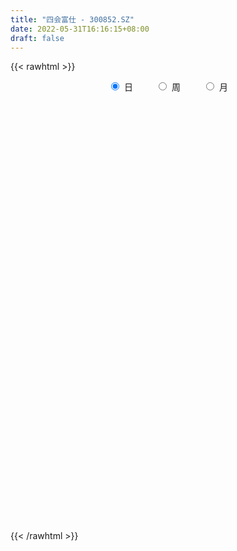 ```yaml
---
title: "四会富仕 - 300852.SZ"
date: 2022-05-31T16:16:15+08:00
draft: false
---
```

{{< rawhtml >}}
    <div style="text-align: center">
        <label style="padding: 1rem;"><input style="margin-right: .5rem" type="radio" name="period" value="D" checked onclick="period_change(this)">日</label>
        <label style="padding: 1rem;"><input style="margin-right: .5rem" type="radio" name="period" value="W" onclick="period_change(this)">周</label>
        <label style="padding: 1rem;"><input style="margin-right: .5rem" type="radio" name="period" value="M" onclick="period_change(this)">月</label>
    </div>
    <div id="chart" style="height: 700px;"></div> 
    <script type="text/javascript">
        const D_v = [5469.6,8188.4,17701.32,11639.97,9550.2,11414.29,10629.6,7744.57,6947.78,9474.33,14099.46,9581.27,12526.8,8016.8,7716.0,7301.0,7499.5,6749.2,15510.49,20027.82,16187.12,10547.89,10579.13,39900.69,40925.95,23413.0,16955.4,14381.4,21689.4,18034.52,8801.92,7594.4,10799.76,9450.0,13800.2,10454.0,10166.4,19025.38,11201.96,21485.35,12913.56,11357.76,15947.4,17629.76,14369.2,22989.2,17815.0,100094.57,84507.73,95332.09,129466.63,108164.11,77604.13,63069.67,50331.0,75831.07,54441.89,50918.67,45174.4,33867.75,37354.8,32886.49,31616.89,23314.69,21381.04,29096.87,26281.89,25693.09,21343.6,18520.25,18992.25,24260.4,25489.6,16930.2,15190.8,17694.4,20620.62,15659.84,37320.4,41275.5,26914.02,17673.6,12925.0,14509.8,15925.6,11181.0,5907.41,13168.8,8358.6,10038.2,8434.0,9003.6,5529.8,8120.6,7849.2,6660.11,8386.8,6190.4,18066.8,23061.95,15673.75,16049.35,16981.49,10519.4,11382.4,15964.0,13084.2,11715.2,16061.2,38200.2,51163.41,27104.2,22506.8,36181.38,29602.19,20092.0,19443.0,20696.4,40672.41,67062.58,36572.0,27313.56,37076.2,20888.95,45884.61,34293.0,46129.2,54581.67,37405.0,28404.07,33060.8,18898.6,24268.75,24385.0,25930.8,20547.6,13776.0,13978.6,13080.06,10593.66,10362.86,12929.2,13510.26,12086.41,10345.2,11528.59,20957.2,21889.52,25538.6,18105.58,13920.39,14038.8,19335.4,12155.09,12384.4,28623.0,13211.0,15603.8,13230.4,8533.2,8356.4,8297.19,10502.4,20778.46,13988.8,9535.8,42925.61,16754.92,8978.9,12424.96,11242.8,10654.21,9199.4,13568.4,12375.6,15300.96,13475.8,13967.0,9361.0,20220.2,10137.6,11291.39,8958.2,8450.2,8236.6,12897.0,14513.26,8861.0,7210.2,8812.0,8424.6,8280.3,7378.4,8882.2,8771.6,9347.62,10957.46,7617.6,10525.0,11096.4,11529.4,11318.6,6240.2,6507.6,6189.0,8711.2,9230.0,12283.8,8509.0,9682.4,9443.26,5944.2,10126.32,7181.66,5917.4,8297.1,9108.08,7326.19,5004.0,4135.0,4373.27,7528.11,7685.2,22782.43,21340.67,9361.78,14021.2,8962.4,9769.18,7039.2,8193.4,10990.2,5329.03,5246.0,7786.4,12914.0,6064.2,6357.2,31733.31,17574.4,12123.8,8748.2,8389.0,9820.0,17146.0,8931.2,8301.4,10662.6,21027.33,15546.73]
const D_histogram = [0.0,0.0372631339,0.2202562886,0.2735588606,0.2933124224,0.3206474721,0.2337333037,0.1872320302,0.1731196874,0.0849223762,0.0930319584,0.0497100724,0.1101991028,0.1098155524,0.0729434469,0.0547515973,-0.0115297536,-0.1196085107,-0.106482178,0.0030042146,0.0364168184,0.0651515907,0.0577225908,0.3089249461,0.524577771,0.5046141546,0.4196067266,0.2594296484,0.2866745401,0.1122705081,-0.0267995794,-0.0959495612,-0.2380658605,-0.2549778215,-0.2462616435,-0.3078954878,-0.313070716,-0.1663001428,-0.1368581795,0.0135928441,0.0734554353,0.0991242624,0.1422053006,0.1942556581,0.1483394035,0.0999244962,-0.1138445105,0.2970177177,0.2953223177,0.8788310753,1.1883669801,1.9166866403,1.876573922,1.7435826042,1.2667526605,1.2185894151,1.0365661293,0.8523348854,0.4698226049,0.1228455376,-0.3203662633,-0.6193089224,-1.0140988657,-1.2855450724,-1.4107404862,-1.3587005655,-1.2242604182,-1.1813616969,-1.1865632629,-1.2044047827,-1.1374436303,-1.0226637383,-1.0975889639,-1.0513199747,-1.0547942509,-0.9738074339,-0.7863419587,-0.6715286385,-0.3648587265,-0.0845436554,0.0422336737,0.0287712506,0.0354098706,-0.0866140992,-0.2612125347,-0.3964933668,-0.4568242423,-0.3516638986,-0.330638344,-0.3772139664,-0.3965528262,-0.4701589081,-0.4370700321,-0.2961595282,-0.1196456838,0.0291556726,0.1413545878,0.1997743555,0.3207539077,0.4498698863,0.5762981838,0.6450971676,0.6828070688,0.6135010553,0.6037669181,0.6210349102,0.488703784,0.3833719844,0.3798167643,0.565681744,0.6640909485,0.63028308,0.5802463859,0.5731327016,0.6014531136,0.5221941613,0.4706750073,0.3585963322,0.4049690414,0.6881476522,0.6972475559,0.6916425255,0.394504313,0.1977267831,0.2953824021,0.3349631592,0.3258348391,0.3724364798,0.272574451,0.2516237456,0.2970781829,0.2320544071,0.0596108794,-0.0815807771,-0.404631685,-0.7158254797,-0.8759601544,-0.8861845939,-0.828310432,-0.8356280192,-0.8259459448,-0.8421287931,-0.8142813722,-0.8367575646,-0.813795771,-0.6991746711,-0.485422862,-0.2013210216,0.0322345791,0.1314835602,0.1429446656,0.052978954,0.1276087017,0.1332070156,0.0330503151,-0.2513718558,-0.4097056451,-0.5953495479,-0.6083008509,-0.574093987,-0.5076614091,-0.5041936552,-0.4305932319,-0.1851877542,-0.0497910476,0.0557783195,-0.2141526944,-0.3599757624,-0.4182884226,-0.5850964861,-0.6083634762,-0.6792628321,-0.6648583762,-0.6278102643,-0.5713946102,-0.4546021842,-0.4054701829,-0.4319748373,-0.4220434766,-0.2252623693,-0.0992655875,0.0334604254,0.1740979592,0.2828816058,0.3154534589,0.4203543163,0.4163562614,0.4469264072,0.4479193802,0.4261420278,0.3511108808,0.2464597041,0.1736439899,0.062306725,-0.0864217104,-0.2095451228,-0.2446385297,-0.2164794274,-0.2507001312,-0.3437604255,-0.3069881048,-0.1806030347,-0.0547821753,0.0768436857,0.1823009699,0.274244916,0.2543905176,0.2034507992,0.1775451544,0.0925002614,0.1539885629,0.166704691,0.1572817348,0.1524272071,0.1036094766,0.0567202193,-0.0308444505,-0.0362988219,-0.1307522099,-0.1235402976,-0.113961607,-0.0090427097,-0.0033081659,-0.1471893109,-0.3176055189,-0.4507831262,-0.6279418543,-0.7708565153,-0.7311600946,-0.6737921299,-0.5142839863,-0.3521908947,-0.2210609701,-0.0965630643,0.0608741147,0.2094989195,0.3143373488,0.3848809073,0.5397648141,0.6143494642,0.6422221097,0.665984227,0.6518529924,0.6464112019,0.526520516,0.4427331213,0.3836814121,0.3500127717,0.4033119031,0.4417837873]
const D_fast = [0.0,0.0465789174,0.2846361442,0.4063284314,0.4994100987,0.6069070165,0.5784261741,0.5787329081,0.6079004871,0.5409337699,0.5723013417,0.5414069738,0.6294457799,0.6565161177,0.6378798738,0.6333759236,0.5642121343,0.4262312495,0.4127370377,0.5229744839,0.5654912924,0.6105139623,0.6175156102,0.945949202,1.2927464696,1.3989363918,1.4188306455,1.3235109794,1.4224245062,1.2760881012,1.1303181189,1.0371807468,0.8355479824,0.754891566,0.702042333,0.5634346168,0.4799917096,0.5851872472,0.5804146655,0.7342639002,0.8124903502,0.8629402429,0.9415726062,1.0421868783,1.0333554746,1.0099216913,0.767691557,1.2528082146,1.3249433941,2.1281599205,2.7347875703,3.9422788906,4.3713096527,4.674213986,4.5140722074,4.7705563158,4.8476745624,4.8765270397,4.6114704105,4.2952047276,3.7719013609,3.3181314712,2.6698168115,2.0769843367,1.5991038013,1.3114685807,1.1398436234,0.8874019205,0.5855595387,0.2666168233,0.0492170681,-0.0916689744,-0.4409914411,-0.6575524456,-0.9247252845,-1.0871903259,-1.0963103405,-1.1493791799,-0.9339239494,-0.6747447923,-0.5374090447,-0.5436786551,-0.5281875675,-0.6718650621,-0.9117666313,-1.1461708051,-1.3207077412,-1.3034633721,-1.3650974036,-1.5059765176,-1.6244535839,-1.8155993928,-1.8917780249,-1.824907403,-1.6783049796,-1.522214705,-1.3746771429,-1.2663137863,-1.0651457572,-0.823562307,-0.5530594636,-0.3229861878,-0.1145745195,-0.0305052691,0.1107023233,0.2832290429,0.2730738627,0.2635850593,0.3549840302,0.6822694459,0.9467013876,1.070464289,1.1654891914,1.3016586825,1.480342373,1.5316319609,1.5977815588,1.5753519667,1.7229669362,2.1781824601,2.3615942527,2.5288998538,2.3303877195,2.1830418853,2.3545431049,2.4778646517,2.5501950414,2.6899058021,2.6581873861,2.700142617,2.8198666,2.812856426,2.6553156182,2.4937287674,2.0695199382,1.5793697736,1.2002450603,0.9684744723,0.8192710262,0.6030464342,0.4062420224,0.1795269759,0.0038040537,-0.2278615299,-0.408348679,-0.4685212468,-0.3761251533,-0.1423535683,0.0992606772,0.2313805484,0.2785778201,0.2018568471,0.3083887702,0.3472888379,0.2553947162,-0.0918704186,-0.3526306193,-0.687111909,-0.8521384247,-0.9614550576,-1.021937832,-1.1445184919,-1.1785663765,-0.9794578374,-0.8565088927,-0.7369949457,-1.0604641332,-1.2962811418,-1.4591659076,-1.7722480927,-1.9476059518,-2.1883210157,-2.340131154,-2.4600356081,-2.5464686065,-2.5433267266,-2.595562271,-2.7300606347,-2.8256401432,-2.6851746282,-2.5839942433,-2.4429031241,-2.2587411005,-2.0792370524,-1.9678018346,-1.7578123981,-1.6577213877,-1.5154196401,-1.402446822,-1.3176886674,-1.3049420942,-1.347978345,-1.3773830617,-1.4731436453,-1.6434775083,-1.8189872014,-1.9152402408,-1.9412009954,-2.0380967319,-2.2170971325,-2.2570718381,-2.1758375266,-2.063712211,-1.9128754286,-1.7618429019,-1.6013377268,-1.5575944959,-1.5576715144,-1.5391908707,-1.6011106983,-1.5011252561,-1.4467329552,-1.4168354778,-1.3835832037,-1.406498565,-1.4392077675,-1.53448355,-1.5490126268,-1.6761540673,-1.6998272293,-1.7187389406,-1.6160807207,-1.6111732183,-1.7918516911,-2.0416692788,-2.2875426676,-2.6216868593,-2.9573156492,-3.1004092521,-3.2114893199,-3.1805521728,-3.1065068049,-3.0306421228,-2.9302849831,-2.7576292755,-2.5566297407,-2.3732069743,-2.206443189,-1.9166180786,-1.6884460625,-1.5000178896,-1.3097597155,-1.160927702,-1.004766692,-0.9930272489,-0.9661313633,-0.9292627195,-0.8754281669,-0.7213010598,-0.5723832287]
const D_slow = [0.0,0.0093157835,0.0643798556,0.1327695708,0.2060976764,0.2862595444,0.3446928703,0.3915008779,0.4347807997,0.4560113938,0.4792693833,0.4916969014,0.5192466771,0.5467005652,0.564936427,0.5786243263,0.5757418879,0.5458397602,0.5192192157,0.5199702694,0.529074474,0.5453623716,0.5597930193,0.6370242559,0.7681686986,0.8943222373,0.9992239189,1.064081331,1.1357499661,1.1638175931,1.1571176982,1.1331303079,1.0736138428,1.0098693875,0.9483039766,0.8713301046,0.7930624256,0.7514873899,0.717272845,0.7206710561,0.7390349149,0.7638159805,0.7993673056,0.8479312202,0.8850160711,0.9099971951,0.8815360675,0.9557904969,1.0296210763,1.2493288452,1.5464205902,2.0255922503,2.4947357308,2.9306313818,3.2473195469,3.5519669007,3.811108433,4.0241921544,4.1416478056,4.17235919,4.0922676242,3.9374403936,3.6839156772,3.3625294091,3.0098442875,2.6701691461,2.3641040416,2.0687636174,1.7721228017,1.471021606,1.1866606984,0.9309947638,0.6565975229,0.3937675292,0.1300689664,-0.113382892,-0.3099683817,-0.4778505413,-0.569065223,-0.5902011368,-0.5796427184,-0.5724499057,-0.5635974381,-0.5852509629,-0.6505540966,-0.7496774383,-0.8638834989,-0.9517994735,-1.0344590595,-1.1287625511,-1.2279007577,-1.3454404847,-1.4547079927,-1.5287478748,-1.5586592957,-1.5513703776,-1.5160317307,-1.4660881418,-1.3858996649,-1.2734321933,-1.1293576473,-0.9680833554,-0.7973815882,-0.6440063244,-0.4930645949,-0.3378058673,-0.2156299213,-0.1197869252,-0.0248327341,0.1165877019,0.282610439,0.440181209,0.5852428055,0.7285259809,0.8788892593,1.0094377996,1.1271065515,1.2167556345,1.3179978948,1.4900348079,1.6643466968,1.8372573282,1.9358834065,1.9853151023,2.0591607028,2.1429014926,2.2243602023,2.3174693223,2.3856129351,2.4485188715,2.5227884172,2.5808020189,2.5957047388,2.5753095445,2.4741516232,2.2951952533,2.0762052147,1.8546590662,1.6475814582,1.4386744534,1.2321879672,1.021655769,0.8180854259,0.6088960347,0.405447092,0.2306534242,0.1092977087,0.0589674533,0.0670260981,0.0998969881,0.1356331545,0.148877893,0.1807800685,0.2140818224,0.2223444011,0.1595014372,0.0570750259,-0.0917623611,-0.2438375738,-0.3873610706,-0.5142764229,-0.6403248367,-0.7479731446,-0.7942700832,-0.8067178451,-0.7927732652,-0.8463114388,-0.9363053794,-1.0408774851,-1.1871516066,-1.3392424756,-1.5090581837,-1.6752727777,-1.8322253438,-1.9750739963,-2.0887245424,-2.1900920881,-2.2980857974,-2.4035966666,-2.4599122589,-2.4847286558,-2.4763635494,-2.4328390596,-2.3621186582,-2.2832552935,-2.1781667144,-2.074077649,-1.9623460473,-1.8503662022,-1.7438306952,-1.656052975,-1.594438049,-1.5510270516,-1.5354503703,-1.5570557979,-1.6094420786,-1.670601711,-1.7247215679,-1.7873966007,-1.8733367071,-1.9500837333,-1.9952344919,-2.0089300358,-1.9897191143,-1.9441438718,-1.8755826428,-1.8119850134,-1.7611223136,-1.7167360251,-1.6936109597,-1.655113819,-1.6134376462,-1.5741172125,-1.5360104108,-1.5101080416,-1.4959279868,-1.5036390994,-1.5127138049,-1.5454018574,-1.5762869318,-1.6047773335,-1.607038011,-1.6078650524,-1.6446623802,-1.7240637599,-1.8367595414,-1.993745005,-2.1864591338,-2.3692491575,-2.53769719,-2.6662681865,-2.7543159102,-2.8095811527,-2.8337219188,-2.8185033901,-2.7661286603,-2.6875443231,-2.5913240962,-2.4563828927,-2.3027955267,-2.1422399993,-1.9757439425,-1.8127806944,-1.6511778939,-1.5195477649,-1.4088644846,-1.3129441316,-1.2254409386,-1.1246129629,-1.014167016]
const D_data = [['2021-05-20', 38.179, 38.3175, 38.179, 38.7728],['2021-05-21', 38.367, 38.9014, 38.3373, 39.0696],['2021-05-24', 38.8321, 41.4348, 38.4561, 41.5239],['2021-05-25', 40.9697, 40.6629, 40.3759, 41.4447],['2021-05-26', 40.2869, 40.6926, 39.9801, 41.0291],['2021-05-27', 40.5244, 41.1973, 40.5244, 42.0583],['2021-05-28', 41.0687, 39.8712, 39.7327, 41.0687],['2021-05-31', 39.6436, 40.2374, 39.6436, 40.7421],['2021-06-01', 39.99, 40.6827, 39.5842, 41.0588],['2021-06-02', 40.6728, 39.6436, 39.416, 41.1577],['2021-06-03', 40.079, 40.7718, 39.7624, 41.8405],['2021-06-04', 40.5837, 40.1582, 39.8613, 41.1676],['2021-06-07', 40.3462, 41.6426, 40.3462, 42.177],['2021-06-08', 41.8109, 41.2072, 40.7718, 41.8109],['2021-06-09', 40.9796, 40.8015, 40.3561, 41.7416],['2021-06-10', 40.6035, 41.0192, 40.3957, 41.227],['2021-06-11', 41.0093, 40.2869, 40.2275, 41.3358],['2021-06-15', 39.8316, 39.3171, 39.1686, 40.277],['2021-06-16', 39.5743, 40.564, 39.5743, 42.1275],['2021-06-17', 39.9405, 42.1374, 39.9405, 42.4145],['2021-06-18', 42.1473, 41.6624, 41.1775, 42.7312],['2021-06-21', 41.6822, 41.89, 41.128, 42.4244],['2021-06-22', 41.9791, 41.6228, 40.8608, 42.1572],['2021-06-23', 41.415, 45.7594, 41.415, 46.6203],['2021-06-24', 46.0662, 47.0162, 45.6011, 49.6782],['2021-06-25', 46.0167, 45.126, 44.8292, 46.7094],['2021-06-28', 44.8885, 44.5323, 43.7703, 46.0959],['2021-06-29', 44.6312, 43.3447, 43.1666, 44.7203],['2021-06-30', 43.7208, 45.7099, 43.2953, 46.1057],['2021-07-01', 45.8188, 43.1072, 43.0479, 45.8781],['2021-07-02', 42.652, 42.8994, 42.5036, 43.8],['2021-07-05', 43.4239, 43.325, 42.6718, 43.6515],['2021-07-06', 43.2458, 41.8603, 41.415, 43.2557],['2021-07-07', 41.603, 42.9489, 41.603, 43.2359],['2021-07-08', 42.5531, 43.1864, 42.0879, 43.9781],['2021-07-09', 42.6619, 42.0682, 41.8702, 43.3447],['2021-07-12', 42.1671, 42.464, 41.4942, 42.9093],['2021-07-13', 42.563, 44.6708, 42.2364, 45.8979],['2021-07-14', 44.6609, 43.6614, 43.2359, 44.6609],['2021-07-15', 43.3546, 45.7198, 43.1567, 46.0167],['2021-07-16', 45.4922, 45.2943, 44.6213, 46.1552],['2021-07-19', 44.7104, 45.2745, 43.6416, 45.3141],['2021-07-20', 44.6807, 45.888, 44.5422, 46.9073],['2021-07-21', 45.6208, 46.5115, 44.7104, 46.5115],['2021-07-22', 46.8084, 45.5615, 45.1854, 46.8084],['2021-07-23', 46.1156, 45.5021, 45.1854, 47.3823],['2021-07-26', 44.6609, 42.84, 42.3551, 44.8588],['2021-07-27', 43.5724, 51.41, 42.8994, 51.41],['2021-07-28', 50.9746, 47.7287, 44.5521, 50.9746],['2021-07-29', 49.1636, 57.2784, 49.1636, 57.2784],['2021-07-30', 56.9221, 57.2982, 56.4075, 65.1953],['2021-08-02', 55.4278, 66.8677, 55.4278, 68.7578],['2021-08-03', 64.0473, 60.9498, 59.5941, 64.8093],['2021-08-04', 60.3066, 61.1577, 57.6149, 62.7806],['2021-08-05', 59.9701, 56.843, 56.4075, 60.2472],['2021-08-06', 57.0013, 62.2759, 56.2195, 65.2447],['2021-08-09', 62.2363, 61.4051, 59.8712, 66.3234],['2021-08-10', 60.9004, 61.7019, 58.6045, 62.9983],['2021-08-11', 61.217, 58.7925, 57.318, 61.217],['2021-08-12', 57.892, 58.0899, 57.0013, 60.2175],['2021-08-13', 58.08, 55.2497, 55.0419, 58.08],['2021-08-16', 54.8638, 55.2398, 53.0132, 56.0117],['2021-08-17', 54.4283, 52.0434, 51.9543, 55.2101],['2021-08-18', 52.2017, 51.3606, 51.1725, 52.9439],['2021-08-19', 51.3606, 51.4892, 50.9152, 52.6273],['2021-08-20', 51.1033, 52.8054, 49.7673, 53.2111],['2021-08-23', 52.9142, 53.6663, 52.0038, 53.7455],['2021-08-24', 53.6169, 52.3502, 51.6673, 53.6169],['2021-08-25', 51.9642, 51.1725, 51.1329, 53.508],['2021-08-26', 51.885, 50.2225, 50.1334, 51.9048],['2021-08-27', 50.9647, 50.6678, 49.9751, 51.6574],['2021-08-30', 49.9751, 51.0439, 49.9751, 52.7856],['2021-08-31', 50.5293, 48.0355, 47.7089, 51.0439],['2021-09-01', 48.0157, 48.6886, 47.0063, 48.8371],['2021-09-02', 48.3917, 47.3724, 47.1646, 48.4907],['2021-09-03', 47.511, 47.8277, 46.3037, 48.174],['2021-09-06', 47.5506, 49.1537, 47.1151, 49.3418],['2021-09-07', 48.6886, 48.4214, 48.2037, 49.3714],['2021-09-08', 48.7579, 51.4793, 48.5006, 52.4491],['2021-09-09', 50.5491, 52.4788, 49.9751, 54.0325],['2021-09-10', 52.4491, 51.5585, 50.8757, 53.3991],['2021-09-13', 51.3408, 50.0543, 49.7277, 51.8554],['2021-09-14', 50.0543, 50.2324, 49.6782, 51.1132],['2021-09-15', 50.4501, 48.2037, 47.9068, 50.4501],['2021-09-16', 48.2334, 46.5115, 46.4026, 48.4808],['2021-09-17', 47.0855, 45.799, 45.3438, 47.0855],['2021-09-22', 45.5219, 45.7495, 45.324, 46.175],['2021-09-23', 45.7693, 47.4912, 45.7693, 47.8969],['2021-09-24', 47.4912, 46.363, 46.1948, 47.4912],['2021-09-27', 46.1453, 45.0073, 44.7599, 47.3527],['2021-09-28', 45.7495, 44.6906, 44.0375, 45.7495],['2021-09-29', 44.6312, 43.226, 43.1864, 44.6312],['2021-09-30', 43.3942, 43.889, 43.3942, 44.5026],['2021-10-08', 44.7797, 45.2052, 44.0177, 45.8682],['2021-10-11', 45.0469, 46.1255, 45.0271, 46.6104],['2021-10-12', 45.6802, 46.4026, 45.1458, 46.4422],['2021-10-13', 46.4422, 46.5016, 45.6505, 46.9568],['2021-10-14', 45.888, 46.2146, 45.8781, 47.0063],['2021-10-15', 46.0662, 47.4912, 42.0978, 48.2928],['2021-10-18', 50.8559, 48.3917, 48.3719, 50.8559],['2021-10-19', 48.847, 49.2923, 48.0058, 50.3611],['2021-10-20', 48.8865, 49.4407, 48.8173, 51.321],['2021-10-21', 49.6287, 49.7475, 48.4907, 50.7668],['2021-10-22', 49.7475, 48.7381, 48.5105, 50.3215],['2021-10-25', 48.9954, 49.6782, 48.0454, 49.8761],['2021-10-26', 49.5694, 50.4699, 48.9855, 50.8361],['2021-10-27', 49.9751, 48.6886, 48.2136, 50.648],['2021-10-28', 48.0949, 48.7084, 47.9959, 50.272],['2021-10-29', 48.8371, 49.985, 48.0949, 50.4105],['2021-11-01', 49.985, 53.2408, 49.8267, 53.9731],['2021-11-02', 53.4189, 53.4387, 52.6273, 55.9127],['2021-11-03', 53.508, 52.5283, 51.5882, 54.0028],['2021-11-04', 52.6371, 52.6569, 52.3502, 53.4882],['2021-11-05', 52.845, 53.5971, 52.845, 55.0716],['2021-11-08', 53.5377, 54.6856, 52.845, 55.22],['2021-11-09', 54.9231, 53.7851, 53.2111, 55.1903],['2021-11-10', 53.9731, 54.3294, 52.7559, 54.6658],['2021-11-11', 53.4387, 53.6268, 53.0528, 54.5174],['2021-11-12', 53.2606, 55.9226, 52.9439, 56.5362],['2021-11-15', 59.1982, 60.4254, 57.5951, 64.0869],['2021-11-16', 60.3957, 58.5649, 58.1987, 61.1577],['2021-11-17', 58.3967, 59.1982, 57.694, 59.5446],['2021-11-18', 58.555, 55.4278, 55.3685, 59.2477],['2021-11-19', 55.9127, 55.8633, 55.4773, 57.0904],['2021-11-22', 56.3878, 59.7722, 56.3779, 61.2368],['2021-11-23', 59.9503, 59.9701, 58.2581, 60.2967],['2021-11-24', 60.9993, 60.0196, 59.8712, 62.9389],['2021-11-25', 61.415, 61.4249, 60.8905, 64.9775],['2021-11-26', 61.5832, 60.0394, 60.0196, 63.3249],['2021-11-29', 58.9508, 61.2566, 58.9508, 61.5535],['2021-11-30', 61.5535, 62.7311, 60.4649, 63.6317],['2021-12-01', 62.4046, 61.8702, 61.3259, 63.028],['2021-12-02', 62.3452, 60.366, 59.2873, 63.216],['2021-12-03', 60.3759, 60.267, 58.8321, 62.6915],['2021-12-06', 60.2472, 56.8925, 56.4075, 60.6134],['2021-12-07', 57.1992, 55.2101, 54.3591, 57.9909],['2021-12-08', 55.1606, 55.4971, 54.9033, 56.0711],['2021-12-09', 55.4971, 56.4867, 55.1606, 56.9024],['2021-12-10', 56.5263, 57.031, 56.0612, 57.694],['2021-12-13', 57.0706, 55.9029, 55.4179, 57.2289],['2021-12-14', 55.8435, 55.6456, 55.507, 56.8826],['2021-12-15', 55.9622, 54.7945, 54.6856, 55.9622],['2021-12-16', 54.2106, 54.844, 54.2106, 56.7638],['2021-12-17', 54.4283, 53.6663, 53.4882, 54.7054],['2021-12-20', 53.4684, 53.6465, 52.934, 54.3096],['2021-12-21', 53.6465, 54.6065, 53.0924, 54.9033],['2021-12-22', 54.7549, 56.2888, 54.27, 57.1498],['2021-12-23', 56.2888, 58.2581, 55.8732, 58.5649],['2021-12-24', 58.2581, 58.9706, 57.6149, 59.4555],['2021-12-27', 58.3967, 58.268, 57.1992, 59.4951],['2021-12-28', 58.5847, 57.5951, 57.2586, 58.931],['2021-12-29', 57.892, 56.2096, 55.5664, 57.892],['2021-12-30', 56.7341, 58.3274, 56.3086, 59.0102],['2021-12-31', 58.3274, 57.8128, 57.1102, 58.5352],['2022-01-04', 57.8821, 56.3284, 55.6159, 58.0107],['2022-01-05', 56.0414, 52.9142, 52.0632, 56.4075],['2022-01-06', 52.7361, 53.0429, 51.8752, 53.3398],['2022-01-07', 52.9538, 51.3606, 51.1824, 53.6564],['2022-01-10', 51.3606, 52.4788, 50.6678, 53.0231],['2022-01-11', 53.1221, 52.6075, 51.8554, 53.1221],['2022-01-12', 52.5976, 52.7856, 52.0335, 52.9241],['2022-01-13', 52.6866, 51.697, 51.4793, 52.6965],['2022-01-14', 51.5882, 52.3106, 50.7965, 53.2408],['2022-01-17', 51.7564, 54.9726, 51.7564, 55.4773],['2022-01-18', 55.22, 54.4184, 53.8346, 55.4179],['2022-01-19', 54.4184, 54.5867, 53.8742, 55.3091],['2022-01-20', 53.8148, 49.2527, 48.9063, 53.8148],['2022-01-21', 48.9459, 49.322, 48.0949, 49.7772],['2022-01-24', 48.9855, 49.411, 48.4214, 49.9454],['2022-01-25', 49.035, 46.8776, 46.7094, 49.7574],['2022-01-26', 46.8776, 47.5011, 46.3136, 47.8178],['2022-01-27', 48.0355, 45.9276, 45.5219, 48.3917],['2022-01-28', 46.2938, 46.0761, 45.7792, 47.0261],['2022-02-07', 47.0558, 45.7297, 45.126, 47.3823],['2022-02-08', 45.0271, 45.4724, 44.5422, 46.462],['2022-02-09', 45.4229, 45.9969, 44.6906, 46.0464],['2022-02-10', 46.0068, 44.9479, 44.7797, 46.1651],['2022-02-11', 44.7995, 43.4041, 43.2557, 44.7995],['2022-02-14', 43.1567, 43.1369, 42.751, 43.7901],['2022-02-15', 43.3942, 45.4328, 43.127, 45.5219],['2022-02-16', 46.0167, 44.938, 44.6411, 46.1255],['2022-02-17', 45.1161, 45.3438, 44.8193, 45.9177],['2022-02-18', 45.1161, 45.9177, 45.0469, 45.9771],['2022-02-21', 45.8386, 46.0365, 45.5714, 46.4323],['2022-02-22', 45.6604, 45.3734, 44.8292, 45.9771],['2022-02-23', 45.512, 46.6302, 45.126, 47.2834],['2022-02-24', 46.3532, 45.5714, 44.9281, 47.4912],['2022-02-25', 45.9177, 46.1354, 45.8485, 46.9469],['2022-02-28', 46.1255, 45.9375, 45.2151, 46.5709],['2022-03-01', 45.9375, 45.6901, 45.3734, 46.3235],['2022-03-02', 45.1755, 44.8292, 44.6411, 45.4229],['2022-03-03', 45.0073, 43.9781, 43.8791, 45.2844],['2022-03-04', 44.3344, 43.8396, 43.6416, 44.7896],['2022-03-07', 43.7604, 42.7312, 42.3551, 43.7604],['2022-03-08', 42.751, 41.326, 41.1478, 43.1369],['2022-03-09', 41.4447, 40.564, 39.1686, 41.8307],['2022-03-10', 41.702, 40.8213, 40.6827, 42.4343],['2022-03-11', 40.5541, 41.1676, 39.4754, 41.2567],['2022-03-14', 40.6827, 39.9306, 39.4358, 41.1676],['2022-03-15', 39.6832, 38.3472, 38.2087, 40.0197],['2022-03-16', 38.753, 39.2874, 37.1102, 39.3368],['2022-03-17', 39.6535, 40.3759, 39.5842, 41.8405],['2022-03-18', 40.178, 40.6728, 40.0593, 40.8707],['2022-03-21', 40.7619, 41.1676, 40.4056, 41.4447],['2022-03-22', 40.752, 41.3062, 40.5837, 41.5239],['2022-03-23', 40.9796, 41.5832, 40.178, 41.7119],['2022-03-24', 41.2171, 40.3264, 40.1681, 41.2468],['2022-03-25', 40.7124, 39.6733, 39.6139, 41.3655],['2022-03-28', 39.2577, 39.6832, 38.9113, 40.2374],['2022-03-29', 39.6535, 38.5056, 38.278, 40.3363],['2022-03-30', 39.1884, 40.1384, 38.7431, 40.1483],['2022-03-31', 39.9405, 39.6238, 39.5941, 40.1483],['2022-04-01', 39.5842, 39.2577, 38.6045, 39.6337],['2022-04-06', 39.2577, 39.1785, 38.9311, 39.9009],['2022-04-07', 38.8915, 38.367, 38.2087, 39.3566],['2022-04-08', 38.3175, 37.9811, 37.1003, 38.5847],['2022-04-11', 37.8821, 36.9024, 36.7639, 38.0306],['2022-04-12', 36.9024, 37.4368, 36.1107, 37.4863],['2022-04-13', 37.2488, 35.7644, 35.7644, 37.2587],['2022-04-14', 36.2196, 36.4769, 35.9623, 36.6451],['2022-04-15', 36.1008, 36.2295, 35.5565, 36.3779],['2022-04-18', 35.9029, 37.4566, 35.6258, 37.5259],['2022-04-19', 37.5654, 36.279, 36.279, 37.6149],['2022-04-20', 35.6258, 33.7357, 32.9836, 35.6258],['2022-04-21', 33.6466, 32.1226, 31.8059, 34.8044],['2022-04-22', 31.6674, 31.2023, 30.8559, 31.9346],['2022-04-25', 30.8917, 29.1016, 28.6316, 30.8917],['2022-04-26', 29.1016, 27.8015, 27.7515, 29.6016],['2022-04-27', 27.0215, 28.8816, 27.0215, 28.9516],['2022-04-28', 28.8816, 28.4516, 28.1015, 29.0916],['2022-04-29', 28.5016, 29.4716, 28.5016, 29.7716],['2022-05-05', 29.4716, 29.6416, 29.0116, 30.3617],['2022-05-06', 29.0016, 29.4216, 28.4016, 29.9516],['2022-05-09', 29.4316, 29.5016, 29.0416, 29.7716],['2022-05-10', 29.3116, 30.2617, 28.9916, 30.5017],['2022-05-11', 30.1917, 30.6917, 29.9616, 31.7217],['2022-05-12', 30.3317, 30.6517, 30.2517, 31.2917],['2022-05-13', 30.8017, 30.6017, 30.3017, 31.3017],['2022-05-16', 30.8017, 32.2818, 30.8017, 34.0319],['2022-05-17', 31.6317, 32.0218, 31.2817, 32.3818],['2022-05-18', 32.0018, 31.9017, 31.6917, 32.5918],['2022-05-19', 31.4917, 32.2218, 31.1517, 32.2818],['2022-05-20', 32.0418, 32.0318, 31.6817, 32.5818],['2022-05-23', 32.0418, 32.3618, 31.7217, 32.3718],['2022-05-24', 32.3918, 30.8317, 30.8117, 33.5118],['2022-05-25', 30.6517, 30.9117, 30.4617, 31.3417],['2022-05-26', 31.1617, 30.9717, 30.0516, 31.3317],['2022-05-27', 31.1517, 31.1517, 30.8117, 32.3918],['2022-05-30', 31.6, 32.43, 31.21, 33.64],['2022-05-31', 32.02, 32.68, 31.5, 32.77]]
const W_v = [771.49,21268.18,259106.44,200260.39,89544.78,103197.98,128224.84,81057.04,68660.99,70160.1,54878.49,31854.0,11209.1,65168.85,90550.77,50803.93,93764.14,130387.68,67422.1,106310.95,70534.31,43009.1,34509.95,35049.0,25111.0,38858.0,36436.44,31658.31,21801.0,27908.0,12963.0,9081.0,47438.34,23707.0,23902.0,41380.5,38081.0,52010.14,32868.85,24012.01,31240.7,42717.39,23976.37,37299.2,32492.89,60935.38,47847.41,43060.1,58474.63,125366.66,79862.64,52098.36,74792.65,82293.32,427216.02,374999.98,221757.51,138295.98,110831.08,99565.4,141790.38,72215.0,27434.81,33005.6,8120.6,47153.31,82285.94,68207.0,175155.99,130506.0,188913.29,218293.48,129017.22,87313.06,59482.39,90259.11,77555.26,69822.2,48919.59,103983.59,52500.27,68687.76,59968.39,52958.06,40105.5,45576.48,50709.6,42921.6,43705.18,21396.16,29946.54,68698.19,47985.38,16319.23,38367.8,78568.71,54861.2,36574.06]
const W_histogram = [0.0,1.4861666097,2.1213197015,2.7351473045,2.9358610804,3.0712898869,2.8532182511,2.2055420746,1.1656629608,0.6164244144,-0.0018306149,-0.232235243,-0.3504292682,-0.3864024213,-0.766418139,-1.0757724906,-0.6099829146,-0.1882917938,-0.1915544717,-0.1453158358,-0.3162690209,-0.711420858,-0.8913574612,-1.2157478795,-1.3913129341,-1.748542526,-1.846060949,-1.8496863665,-2.0106924167,-2.3114296176,-2.2437202799,-2.0066972018,-1.6602413145,-1.2826046217,-1.1442365734,-0.5540748062,-0.046603348,0.2128711297,0.3359846872,0.3772273624,0.5285721425,0.2090359579,-0.1191483612,-0.3462264678,-0.4448267821,-0.4049290295,-0.3229666635,-0.2283018452,-0.0505496528,0.3033349091,0.3852379822,0.3805479656,0.579888998,0.7027204139,1.5090946502,2.2630549231,2.1734204811,1.8471884894,1.4051261187,0.8656026748,0.7106418324,0.1975722105,-0.1099564093,-0.4661622022,-0.5912608207,-0.5017100897,-0.3474851381,-0.1600163757,0.1897677891,0.5404115142,0.7197885996,1.0510686197,1.2058125667,1.0180080386,0.6148122067,0.6495835163,0.5431647185,0.0147151241,-0.278195424,-0.6588379933,-1.0894340411,-1.4896594074,-1.5155404312,-1.4484976985,-1.483830925,-1.6021054477,-1.6235704819,-1.6117403011,-1.5387248661,-1.4826272322,-1.467008262,-1.6832768371,-1.8193394201,-1.7865928254,-1.5671824244,-1.22275028,-0.9626573029,-0.6131684331]
const W_fast = [0.0,1.8577082621,3.0231912793,4.3208057084,5.2554847544,6.1587360326,6.6539689596,6.5576783017,5.8092149282,5.4140824853,4.7953698023,4.5069063635,4.3011050212,4.1685312628,3.5969110103,3.018613536,3.3319073834,3.7065255558,3.65537426,3.6652839369,3.4152634965,2.842256445,2.4394804764,1.8111530882,1.2877598002,0.4933945768,-0.0656390835,-0.5316860927,-1.195365247,-2.0739598522,-2.5671805845,-2.8318318069,-2.9004362482,-2.8434507109,-2.991141806,-2.5394987402,-2.043678119,-1.7309858589,-1.5238761297,-1.3883266138,-1.1048387981,-1.3721159932,-1.7300874026,-2.0437221261,-2.253529136,-2.3148636408,-2.3136429406,-2.2760535836,-2.1109388044,-1.6812205152,-1.5030079466,-1.4125609718,-1.0682476899,-0.7697361705,0.4139117284,1.733635732,2.1873564103,2.322921541,2.2321406999,1.9090179247,1.9317175404,1.4680409711,1.133023249,0.6602769055,0.3873630819,0.3514862904,0.4188399576,0.5663046261,0.9635307381,1.4492773417,1.8086015771,2.4026487521,2.8588458407,2.9255433223,2.676050542,2.8732177308,2.9025901125,2.3778192992,2.0153598951,1.4700078275,0.7670532694,-0.0055869487,-0.4103530803,-0.7054347722,-1.11172573,-1.6305266146,-2.0578842693,-2.4489891637,-2.7606549453,-3.0752141195,-3.4263472147,-4.0634349991,-4.6543324371,-5.0682340487,-5.2406192539,-5.2018746795,-5.182446028,-4.9862492666]
const W_slow = [0.0,0.3715416524,0.9018715778,1.5856584039,2.319623674,3.0874461457,3.8007507085,4.3521362272,4.6435519674,4.7976580709,4.7972004172,4.7391416065,4.6515342894,4.5549336841,4.3633291493,4.0943860267,3.941890298,3.8948173496,3.8469287317,3.8105997727,3.7315325175,3.553677303,3.3308379377,3.0269009678,2.6790727343,2.2419371028,1.7804218655,1.3180002739,0.8153271697,0.2374697653,-0.3234603046,-0.8251346051,-1.2401949337,-1.5608460892,-1.8469052325,-1.9854239341,-1.9970747711,-1.9438569886,-1.8598608168,-1.7655539762,-1.6334109406,-1.5811519511,-1.6109390414,-1.6974956584,-1.8087023539,-1.9099346113,-1.9906762771,-2.0477517384,-2.0603891516,-1.9845554243,-1.8882459288,-1.7931089374,-1.6481366879,-1.4724565844,-1.0951829219,-0.5294191911,0.0139359292,0.4757330515,0.8270145812,1.0434152499,1.221075708,1.2704687606,1.2429796583,1.1264391077,0.9786239026,0.8531963801,0.7663250956,0.7263210017,0.773762949,0.9088658275,1.0888129775,1.3515801324,1.6530332741,1.9075352837,2.0612383354,2.2236342144,2.3594253941,2.3631041751,2.2935553191,2.1288458208,1.8564873105,1.4840724587,1.1051873509,0.7430629262,0.372105195,-0.0284211669,-0.4343137874,-0.8372488627,-1.2219300792,-1.5925868872,-1.9593389527,-2.380158162,-2.834993017,-3.2816412234,-3.6734368295,-3.9791243995,-4.2197887252,-4.3730808335]
const W_data = [['2020-07-17', 21.7013, 38.1346, 21.7013, 38.1346],['2020-07-24', 41.9475, 61.4223, 41.9475, 61.4223],['2020-07-31', 67.5547, 58.0525, 53.7363, 67.5547],['2020-08-07', 58.1729, 63.3042, 58.1729, 74.3873],['2020-08-14', 62.5, 62.8939, 57.9869, 62.9048],['2020-08-21', 63.2659, 65.7877, 59.628, 69.1411],['2020-08-28', 64.5569, 64.0044, 57.9869, 69.174],['2020-09-04', 64.2779, 58.884, 57.4398, 66.7396],['2020-09-11', 58.6433, 51.384, 48.244, 59.6171],['2020-09-18', 51.5153, 54.6116, 49.9344, 57.3578],['2020-09-25', 54.267, 51.5098, 51.4223, 56.3403],['2020-09-30', 51.3074, 54.6554, 50.919, 55.7987],['2020-10-09', 55.5853, 55.5525, 55.0875, 57.1007],['2020-10-16', 55.7768, 56.5263, 55.3829, 59.8961],['2020-10-23', 57.0842, 51.2582, 50.8698, 60.0547],['2020-10-30', 51.4278, 50.1368, 50.0383, 53.8074],['2020-11-06', 49.5131, 60.1751, 49.1083, 66.9584],['2020-11-13', 61.3512, 62.2702, 58.2823, 66.3074],['2020-11-20', 62.8939, 58.4792, 57.1116, 64.8796],['2020-11-27', 58.523, 59.628, 57.3796, 68.8621],['2020-12-04', 60.7112, 56.9201, 56.8928, 63.7309],['2020-12-11', 56.9201, 52.6805, 52.2429, 57.6751],['2020-12-18', 52.7954, 53.6652, 51.9748, 56.105],['2020-12-25', 53.6652, 50.093, 49.2779, 54.6389],['2020-12-31', 50.093, 49.9617, 47.593, 50.6346],['2021-01-08', 50.1368, 45.3282, 43.884, 51.7396],['2021-01-15', 45.4869, 46.1926, 41.209, 46.7779],['2021-01-22', 45.7604, 45.8315, 44.5842, 47.5821],['2021-01-29', 45.4595, 42.0131, 41.0284, 45.4595],['2021-02-05', 41.5208, 37.3468, 37.3468, 43.5175],['2021-02-10', 37.4945, 39.4967, 37.128, 40.0328],['2021-02-19', 39.6608, 40.6565, 39.6608, 40.9464],['2021-02-26', 40.5088, 41.9912, 40.186, 46.9639],['2021-03-05', 42.6751, 42.965, 41.6357, 44.1904],['2021-03-12', 42.7516, 40.1477, 40.1422, 44.5131],['2021-03-19', 39.9344, 46.8326, 39.3326, 47.4672],['2021-03-26', 46.4606, 48.2495, 45.6783, 48.4026],['2021-04-02', 48.2495, 47.0077, 45.2462, 49.8796],['2021-04-09', 47.5274, 46.2856, 45.6127, 49.1794],['2021-04-16', 46.0886, 45.733, 43.9825, 47.046],['2021-04-23', 45.4212, 47.7571, 44.7702, 47.7845],['2021-04-30', 47.6422, 41.4645, 41.3655, 48.2166],['2021-05-07', 41.7218, 39.4061, 38.5946, 41.7218],['2021-05-14', 38.9113, 38.7431, 37.6149, 40.2671],['2021-05-21', 38.7233, 38.9014, 37.8129, 39.5645],['2021-05-28', 38.8321, 39.8712, 38.4561, 42.0583],['2021-06-04', 39.6436, 40.1582, 39.416, 41.8405],['2021-06-11', 40.3462, 40.2869, 40.2275, 42.177],['2021-06-18', 39.8316, 41.6624, 39.1686, 42.7312],['2021-06-25', 41.6822, 45.126, 40.8608, 49.6782],['2021-07-02', 44.8885, 42.8994, 42.5036, 46.1057],['2021-07-09', 43.4239, 42.0682, 41.415, 43.9781],['2021-07-16', 42.1671, 45.2943, 41.4942, 46.1552],['2021-07-23', 44.7104, 45.5021, 43.6416, 47.3823],['2021-07-30', 44.6609, 57.2982, 42.3551, 65.1953],['2021-08-06', 55.4278, 62.2759, 55.4278, 68.7578],['2021-08-13', 62.2363, 55.2497, 55.0419, 66.3234],['2021-08-20', 54.8638, 52.8054, 49.7673, 56.0117],['2021-08-27', 52.9142, 50.6678, 49.9751, 53.7455],['2021-09-03', 49.9751, 47.8277, 46.3037, 52.7856],['2021-09-10', 47.5506, 51.5585, 47.1151, 54.0325],['2021-09-17', 51.3408, 45.799, 45.3438, 51.8554],['2021-09-24', 45.5219, 46.363, 45.324, 47.8969],['2021-09-30', 46.1453, 43.889, 43.1864, 47.3527],['2021-10-08', 44.7797, 45.2052, 44.0177, 45.8682],['2021-10-15', 45.0469, 47.4912, 42.0978, 48.2928],['2021-10-22', 50.8559, 48.7381, 48.0058, 51.321],['2021-10-29', 48.9954, 49.985, 47.9959, 50.8361],['2021-11-05', 49.985, 53.5971, 49.8267, 55.9127],['2021-11-12', 53.5377, 55.9226, 52.7559, 56.5362],['2021-11-19', 59.1982, 55.8633, 55.3685, 64.0869],['2021-11-26', 56.3878, 60.0394, 56.3779, 64.9775],['2021-12-03', 58.9508, 60.267, 58.8321, 63.6317],['2021-12-10', 60.2472, 57.031, 54.3591, 60.6134],['2021-12-17', 57.0706, 53.6663, 53.4882, 57.2289],['2021-12-24', 53.4684, 58.9706, 52.934, 59.4555],['2021-12-31', 58.3967, 57.8128, 55.5664, 59.4951],['2022-01-07', 57.8821, 51.3606, 51.1824, 58.0107],['2022-01-14', 51.3606, 52.3106, 50.6678, 53.2408],['2022-01-21', 51.7564, 49.322, 48.0949, 55.4773],['2022-01-28', 48.9855, 46.0761, 45.5219, 49.9454],['2022-02-11', 47.0558, 43.4041, 43.2557, 47.3823],['2022-02-18', 43.1567, 45.9177, 42.751, 46.1255],['2022-02-25', 45.8386, 46.1354, 44.8292, 47.4912],['2022-03-04', 46.1255, 43.8396, 43.6416, 46.5709],['2022-03-11', 43.7604, 41.1676, 39.1686, 43.7604],['2022-03-18', 40.6827, 40.6728, 37.1102, 41.8405],['2022-03-25', 40.7619, 39.6733, 39.6139, 41.7119],['2022-04-01', 39.2577, 39.2577, 38.278, 40.3363],['2022-04-08', 39.2577, 37.9811, 37.1003, 39.9009],['2022-04-15', 37.8821, 36.2295, 35.5565, 38.0306],['2022-04-22', 35.9029, 31.2023, 30.8559, 37.6149],['2022-04-29', 30.8917, 29.4716, 27.0215, 30.8917],['2022-05-06', 29.4716, 29.4216, 28.4016, 30.3617],['2022-05-13', 29.4316, 30.6017, 28.9916, 31.7217],['2022-05-20', 30.8017, 32.0318, 30.8017, 34.0319],['2022-05-27', 32.0418, 31.1517, 30.0516, 33.5118],['2022-06-02', 31.6, 32.68, 31.21, 33.64]]
const M_v = [281146.11,540944.5300000001,286894.08,217732.6500000001,408804.57,197293.66,128753.75,97390.34,157057.5,152862.09,162448.41,320030.4300000001,663236.79,895634.5499999999,324261.1899999999,205766.85,774333.63,382162.1700000001,275225.65,188824.41,205681.84,178152.59,224691.0]
const M_histogram = [0.0,0.3204859259,-0.0334514703,-0.5425596973,-0.2408916954,-0.6409700396,-1.362799434,-1.7394870922,-1.6638714327,-1.7602778276,-1.7892700687,-1.3428576742,-0.2285158269,-0.084085654,-0.2284530167,0.107908008,1.1520955741,1.4552704662,0.8396488264,0.4186651414,-0.2532892624,-1.2917090954,-1.6498003309]
const M_fast = [0.0,0.4006074074,0.0383071436,-0.6064410077,-0.3649959296,-0.9253167838,-1.9878460366,-2.7994054679,-3.1397576666,-3.6762335184,-4.1525432767,-4.0418453007,-2.9846324101,-2.8612236507,-3.0627042676,-2.6993662409,-1.3671547812,-0.7001622726,-1.1058717058,-1.4221891055,-2.1574658249,-3.5188129318,-4.2893542499]
const M_slow = [0.0,0.0801214815,0.0717586139,-0.0638813104,-0.1241042343,-0.2843467442,-0.6250466027,-1.0599183757,-1.4758862339,-1.9159556908,-2.363273208,-2.6989876265,-2.7561165832,-2.7771379967,-2.8342512509,-2.8072742489,-2.5192503554,-2.1554327388,-1.9455205322,-1.8408542469,-1.9041765625,-2.2271038363,-2.639553919]
const M_data = [['2020-07-31', 21.7013, 58.0525, 21.7013, 67.5547],['2020-08-31', 58.1729, 63.0744, 57.9869, 74.3873],['2020-09-30', 62.3742, 54.6554, 48.244, 63.2823],['2020-10-30', 55.5853, 50.1368, 50.0383, 60.0547],['2020-11-30', 49.5131, 59.4092, 49.1083, 68.8621],['2020-12-31', 58.5339, 49.9617, 47.593, 63.7309],['2021-01-29', 50.1368, 42.0131, 41.0284, 51.7396],['2021-02-26', 41.5208, 41.9912, 37.128, 46.9639],['2021-03-31', 42.6751, 45.2954, 39.3326, 49.8796],['2021-04-30', 47.035, 41.4645, 41.3655, 49.1794],['2021-05-31', 41.7218, 40.2374, 37.6149, 42.0583],['2021-06-30', 39.99, 45.7099, 39.1686, 49.6782],['2021-07-30', 45.8188, 57.2982, 41.415, 65.1953],['2021-08-31', 55.4278, 48.0355, 47.7089, 68.7578],['2021-09-30', 48.0157, 43.889, 43.1864, 54.0325],['2021-10-29', 44.7797, 49.985, 42.0978, 51.321],['2021-11-30', 49.985, 62.7311, 49.8267, 64.9775],['2021-12-31', 62.4046, 57.8128, 52.934, 63.216],['2022-01-28', 57.8821, 46.0761, 45.5219, 58.0107],['2022-02-28', 47.0558, 45.9375, 42.751, 47.4912],['2022-03-31', 45.9375, 39.6238, 37.1102, 46.3235],['2022-04-29', 39.5842, 29.4716, 27.0215, 39.9009],['2022-05-31', 29.4716, 32.68, 28.4016, 34.0319]]
        const D_a = [null,null,null,null,null,null,null,null,null,null,null,null,42.177,null,null,null,null,39.1686,null,null,null,null,null,null,49.6782,null,null,null,null,null,null,null,41.415,null,null,null,null,null,null,null,null,null,null,null,null,null,null,null,null,null,null,68.7578,null,null,null,null,null,null,null,null,null,null,null,null,null,null,null,null,null,null,null,null,null,null,null,46.3037,null,null,null,54.0325,null,null,null,null,null,null,null,null,null,null,null,43.1864,null,null,null,null,null,null,null,null,null,51.321,null,null,null,null,null,47.9959,null,null,null,null,null,null,null,null,null,null,null,null,null,null,null,null,null,null,null,64.9775,null,null,null,null,null,null,null,null,null,null,null,null,null,null,null,null,52.934,null,null,null,null,59.4951,null,null,null,null,null,null,null,null,50.6678,null,null,null,null,55.4773,null,null,null,null,null,null,null,null,null,null,null,null,null,null,42.751,null,null,null,null,null,null,null,47.4912,null,null,null,null,null,null,null,null,null,null,null,null,null,37.1102,null,null,null,null,null,null,null,null,null,null,null,null,39.9009,null,null,null,null,null,null,null,null,null,null,null,null,null,null,27.0215,null,null,null,null,null,null,null,null,null,34.0319,null,null,null,null,null,null,null,30.0516,null,null,null]
const W_a = [null,null,null,74.3873,null,null,null,null,48.244,null,null,null,null,null,null,null,null,null,null,68.8621,null,null,null,null,null,null,null,null,null,null,37.128,null,null,null,null,null,null,49.8796,null,null,null,null,null,37.6149,null,null,null,null,null,null,null,null,null,null,null,68.7578,null,null,null,null,null,null,null,null,null,42.0978,null,null,null,null,null,64.9775,null,null,null,null,null,null,null,null,null,null,null,null,null,null,null,null,null,null,null,null,27.0215,null,null,null,null,null]
const M_a = [null,74.3873,null,null,null,null,null,37.128,null,null,null,null,null,68.7578,null,null,null,null,null,null,null,null,null]
        const D_b = [[{ coord: ['2021-06-07', 42.177] }, { coord: ['2021-07-06', 41.415] }],[{ coord: ['2021-08-02', 54.0325] }, { coord: ['2022-02-24', 46.3037] }]]
const W_b = [[{ coord: ['2020-08-07', 68.8621] }, { coord: ['2021-11-26', 48.244] }]]
const M_b = []
    </script>
{{< /rawhtml >}}
